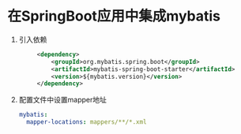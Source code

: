 # 在SpringBoot应用中集成mybatis

1. 引入依赖

   ```xml
   		<dependency>
   			<groupId>org.mybatis.spring.boot</groupId>
   			<artifactId>mybatis-spring-boot-starter</artifactId>
   			<version>${mybatis.version}</version>
   		</dependency>
   ```

2. 配置文件中设置mapper地址

   ```yaml
   mybatis:
     mapper-locations: mappers/**/*.xml
   ```

   

